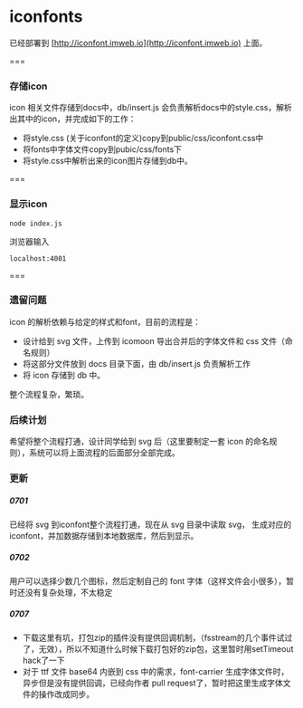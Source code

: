 # iconfonts
已经部署到 [http://iconfont.imweb.io](http://iconfont.imweb.io) 上面。

===
### 存储icon
icon 相关文件存储到docs中，db/insert.js 会负责解析docs中的style.css，解析出其中的icon，并完成如下的工作：
+ 将style.css (关于iconfont的定义)copy到public/css/iconfont.css中
+ 将fonts中字体文件copy到pubic/css/fonts下
+ 将style.css中解析出来的icon图片存储到db中。

===
### 显示icon

```
node index.js
```
浏览器输入

```
localhost:4001
```

===
### 遗留问题
icon 的解析依赖与给定的样式和font，目前的流程是：
+ 设计给到 svg 文件，上传到 icomoon 导出合并后的字体文件和 css 文件（命名规则）
+ 将这部分文件放到 docs 目录下面，由 db/insert.js 负责解析工作
+ 将 icon 存储到 db 中。

整个流程复杂，繁琐。

### 后续计划
希望将整个流程打通，设计同学给到 svg 后（这里要制定一套 icon 的命名规则），系统可以将上面流程的后面部分全部完成。


### 更新
##### 0701
已经将 svg 到iconfont整个流程打通，现在从 svg 目录中读取 svg， 生成对应的 iconfont，并加数据存储到本地数据库，然后到显示。
##### 0702
用户可以选择少数几个图标，然后定制自己的 font 字体（这样文件会小很多），暂时还没有复杂处理，不太稳定
##### 0707
+ 下载这里有坑，打包zip的插件没有提供回调机制，（fsstream的几个事件试过了，无效），所以不知道什么时候下载打包好的zip包，这里暂时用setTimeout hack了一下
+ 对于 ttf 文件 base64 内嵌到 css 中的需求，font-carrier 生成字体文件时，异步但是没有提供回调，已经向作者 pull request了，暂时把这里生成字体文件的操作改成同步。
